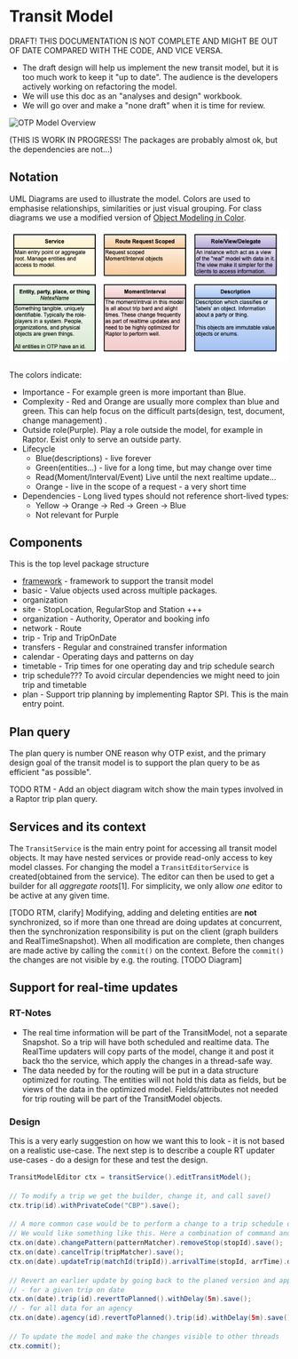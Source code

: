 # Transit Model

DRAFT! THIS DOCUMENTATION IS NOT COMPLETE AND MIGHT BE OUT OF DATE COMPARED WITH THE CODE, AND 
VICE VERSA. 

 - The draft design will help us implement the new transit model, but it is too much work to keep 
   it "up to date". The audience is the developers actively working on refactoring the model.
 - We will use this doc as an "analyses and design" workbook. 
 - We will go over and make a "none draft" when it is time for review.


![OTP Model Overview](OTPModelOverview.png)

(THIS IS WORK IN PROGRESS! The packages are probably almost ok, but the dependencies are not...)


## Notation

UML Diagrams are used to illustrate the model. Colors are used to emphasise relationships, 
similarities or just visual grouping. For class diagrams we use a modified version of 
[Object Modeling in Color](https://en.wikipedia.org/wiki/Object_Modeling_in_Color).

![UML Modeling in color](model-in-color.png)

The colors indicate:

- Importance - For example green is more important than Blue.
- Complexity  - Red and Orange are usually more complex than blue and green. This can help focus on the difficult parts(design, test, document, change management) .
- Outside role(Purple). Play a role outside the model, for example in Raptor. Exist only to serve an outside party.
- Lifecycle
   - Blue(descriptions) - live forever
   - Green(entities…) - live for a long time, but may change over time
   - Read(Moment/Interval/Event) Live until the next realtime update…
   - Orange - live in the scope of a request - a very short time
- Dependencies - Long lived types should not reference short-lived types:
   - Yellow → Orange → Red → Green → Blue
   - Not relevant for Purple


## Components

This is the top level package structure

 - [framework](framework/package.md) - framework to support the transit model 
 - basic - Value objects used across multiple packages.  
 - organization
 - site - StopLocation, RegularStop and Station +++ 
 - organization - Authority, Operator and booking info
 - network - Route
 - trip - Trip and TripOnDate
 - transfers - Regular and constrained transfer information
 - calendar - Operating days and patterns on day
 - timetable - Trip times for one operating day and trip schedule search
 - trip schedule??? To avoid circular dependencies we might need to join trip and timetable
 - plan - Support trip planning by implementing Raptor SPI. This is the main entry point. 

## Plan query
The plan query is number ONE reason why OTP exist, and the primary design goal of the transit model
is to support the plan query to be as efficient "as possible".


TODO RTM - Add an object diagram witch show the main types involved in a Raptor trip plan query.


## Services and its context

The `TransitService` is the main entry point for accessing all transit model objects. It may have 
nested services or provide read-only access to key model classes. For changing the model a 
`TransitEditorService` is created(obtained from the service). The editor can then be used to get a
builder for all _aggregate roots_[1]. For simplicity, we only allow _one_ editor to be active at 
any given time. 

[TODO RTM, clarify] Modifying, adding and deleting entities are **not** synchronized, so if more 
than one thread are doing updates at concurrent, then the synchronization responsibility is put on 
the client (graph builders and RealTimeSnapshot). When all modification are complete, then changes 
are made active by calling the `commit()` on the context. Before the `commit()` the changes are not 
visible by e.g. the routing. [TODO Diagram]


## Support for real-time updates

### RT-Notes
 - The real time information will be part of the TransitModel, not a separate Snapshot. So a trip
   will have both scheduled and realtime data. The RealTime updaters will copy parts of the model,
   change it and post it back tho the service, which apply the changes in a thread-safe way.
 - The data needed by for the routing will be put in a data structure optimized for routing. The 
   entities will not hold this data as fields, but be views of the data in the optimized model. 
   Fields/attributes not needed for trip routing will be part of the TransitModel objects.

### Design
This is a very early suggestion on how we want this to look - it is not based on a realistic 
use-case. The next step is to describe a couple RT updater use-cases - do a design for these and
test the design.

```Java
TransitModelEditor ctx = transitService().editTransitModel();

// To modify a trip we get the builder, change it, and call save() 
ctx.trip(id).withPrivateCode("CBP").save();

// A more common case would be to perform a change to a trip schedule on a given date
// We would like something like this. Here a combination of command and entity builders are used        
ctx.on(date).changePattern(patternMatcher).removeStop(stopId).save();
ctx.on(date).cancelTrip(tripMatcher).save();
ctx.on(date).updateTrip(matchId(tripId)).arrivalTime(stopId, arrTime).depatureTime(stopId, depTime).save();

// Revert an earlier update by going back to the planed version and apply new changes
// - for a given trip on date  
ctx.on(date).trip(id).revertToPlanned().withDelay(5m).save();
// - for all data for an agency
ctx.on(date).agency(id).revertToPlanned().trip(id).withDelay(5m).save();

// To update the model and make the changes visible to other threads
ctx.commit();
```
